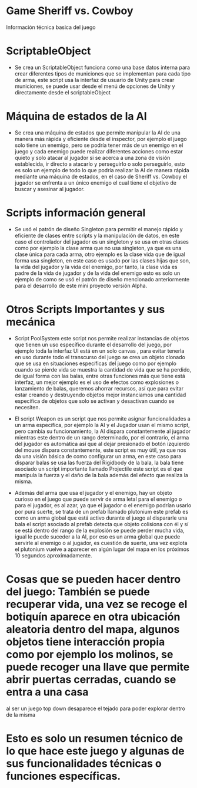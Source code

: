 # Game Sheriff vs. Cowboy
 Información técnica basica del juego

# ScriptableObject
- Se crea un ScriptableObject funciona como una base datos interna para crear diferentes tipos de municiones que se implementan para cada tipo de arma, este script usa la interfaz de usuario de Unity para crear municiones, se puede usar desde el menú de opciones de Unity y directamente desde el scriptableObject


# Máquina de estados de la AI
- Se crea una máquina de estados que permite manipular la AI de una manera más rápida y eficiente desde el inspector, por ejemplo el juego solo tiene un enemigo, pero se podría tener más de un enemigo en el juego y cada enemigo puede realizar diferentes acciones como estar quieto y solo atacar al jugador si se acerca a una zona de visión establecida, ir directo a atacarlo y perseguirlo o solo perseguirlo, esto es solo un ejemplo de todo lo que podría realizar la AI de manera rápida mediante una máquina de estados, en el caso de Sheriff vs. Cowboy el jugador se enfrenta a un único enemigo el cual tiene el objetivo de buscar y asesinar al jugador.

# Scripts información general
- Se usó el patrón de diseño Singleton para permitir el manejo rápido y  eficiente de clases entre scripts y  la manipulación de datos, en este caso el controlador del jugador es un singleton y se usa en otras clases como por ejemplo la clase arma que no usa singleton, ya que es una clase única para cada arma, otro ejemplo es  la clase vida que de igual forma usa singleton, en este caso es usado por las clases hijas que son, la vida del jugador y la vida del enemigo, por tanto, la clase vida es padre de la vida de jugador y de la vida del enemigo esto es solo un ejemplo de como se usó el patrón de diseño mencionado anteriormente para el desarrollo de este mini proyecto versión Alpha.

# Otros Scripts Importantes y sus mecánica
- Script PoolSystem  este script nos permite realizar instancias de objetos que tienen un uso específico durante el desarrollo del juego, por ejemplo toda la interfaz UI está en un solo canvas , para evitar tenerla en uso durante todo el transcurso del juego se crea un objeto clonado que se usa en situaciones específicas del juego como por ejemplo cuando se pierde vida se muestra la cantidad de vida que se ha perdido, de igual forma con las balas, entre otras funciones más que tiene está interfaz, un mejor ejemplo es el uso de efectos como explosiones o lanzamiento de balas, queremos ahorrar recursos, así que para evitar estar creando y destruyendo objetos mejor instanciamos una cantidad específica de objetos que solo se activan y desactivan cuando se necesiten.

- El script Weapon es un script que nos permite asignar funcionalidades a un arma específica, por ejemplo la AI y el Jugador usan el mismo script, pero cambia su funcionamiento, la AI dispara constantemente al jugador mientras este dentro de un rango determinado, por el contrario, el arma del jugador es automática así que al dejar presionado el botón izquierdo del mouse dispara constantemente, este script es muy útil, ya que nos da una visión básica de como configurar un arma, en este caso para disparar balas se usa las fuerza del Rigidbody de la bala, la bala tiene asociado un script importante llamado Projectile este script es el que manipula la fuerza y el daño de la bala además del efecto que realiza la misma.

- Además del arma que usa el jugador y el enemigo, hay un objeto curioso en el juego que puede servir de arma letal para el enemigo o para el jugador, es al azar, ya que el jugador o el enemigo podrían usarlo por pura suerte, se trata de un prefab llamado plutonium este prefab es como un arma global que está activo durante el juego al dispararle una bala el script asociado al  prefab detecta que objeto colisiona con él y sí se está dentro del rango de la explosión se puede perder mucha vida, igual le puede suceder a la AI, por eso es un arma global que puede servirle al enemigo o al jugador, es cuestión de suerte, una vez explota el plutonium vuelve a aparecer en algún lugar del mapa en los próximos 10 segundos aproximadamente.


# Cosas que se pueden hacer dentro del juego: También se puede recuperar vida, una vez se recoge el botiquín aparece en otra ubicación aleatoria dentro del mapa, algunos objetos tiene interacción propia como por ejemplo los molinos, se puede recoger  una llave que permite abrir puertas cerradas, cuando se entra a una casa
al ser un juego top down desaparece el tejado para poder explorar dentro de la misma

# Esto es solo un resumen técnico de lo que hace este juego y algunas de sus funcionalidades técnicas o funciones específicas.




